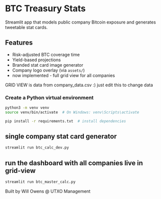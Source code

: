 # BTC Treasury Stats

Streamlit app that models public company Bitcoin exposure and generates tweetable stat cards.

## Features
- Risk-adjusted BTC coverage time
- Yield-based projections
- Branded stat card image generator
- Company logo overlay (via `assets/`)
- now implemented - full grid view for all companies

GRID VIEW is data from company_data.csv :) just edit this to change data 


### Create a Python virtual environment
```bash
python3 -m venv venv
source venv/bin/activate  # On Windows: venv\Scripts\activate

pip install -r requirements.txt  # install dependencies
```

## single company stat card generator 
```bash
streamlit run btc_calc_dev.py
```

## run the dashboard with all companies live in grid-view
```bash
streamlit run btc_master_calc.py
```

Built by Will Owens @ UTXO Management
